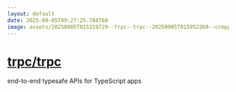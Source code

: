 ```yaml
---
layout: default
date: 2025-09-05T09:27:25.788768
image: assets/20250905T015319729--trpc--trpc--20250905T015952269--cropped.png
---
```


# [trpc/trpc](https://github.com/trpc/trpc)

end-to-end typesafe APIs for TypeScript apps

